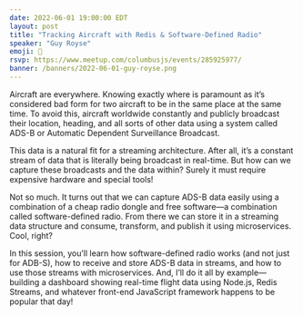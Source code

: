 ```yaml
---
date: 2022-06-01 19:00:00 EDT
layout: post
title: "Tracking Aircraft with Redis & Software-Defined Radio"
speaker: "Guy Royse"
emoji: 🎤
rsvp: https://www.meetup.com/columbusjs/events/285925977/
banner: /banners/2022-06-01-guy-royse.png
---
```


Aircraft are everywhere. Knowing exactly where is paramount as it’s considered bad form for two aircraft to be in the same place at the same time. To avoid this, aircraft worldwide constantly and publicly broadcast their location, heading, and all sorts of other data using a system called ADS-B or Automatic Dependent Surveillance Broadcast.

This data is a natural fit for a streaming architecture. After all, it’s a constant stream of data that is literally being broadcast in real-time. But how can we capture these broadcasts and the data within? Surely it must require expensive hardware and special tools!

Not so much. It turns out that we can capture ADS-B data easily using a combination of a cheap radio dongle and free software—a combination called software-defined radio. From there we can store it in a streaming data structure and consume, transform, and publish it using microservices. Cool, right?

In this session, you’ll learn how software-defined radio works (and not just for ADB-S), how to receive and store ADS-B data in streams, and how to use those streams with microservices. And, I’ll do it all by example—building a dashboard showing real-time flight data using Node.js, Redis Streams, and whatever front-end JavaScript framework happens to be popular that day!
